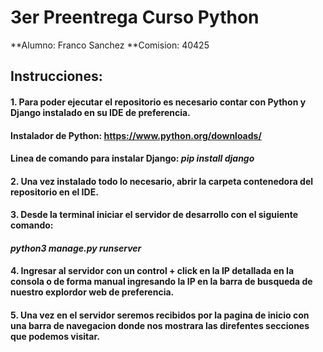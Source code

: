 # 3er Preentrega Curso Python 

**Alumno: Franco Sanchez
**Comision: 40425

## Instrucciones:
#### 1. Para poder ejecutar el repositorio es necesario contar con Python y Django instalado en su IDE de preferencia. 
#### Instalador de Python: https://www.python.org/downloads/
#### Linea de comando para instalar Django:  *pip install django*
#### 2. Una vez instalado todo lo necesario, abrir la carpeta contenedora del repositorio en el IDE.
#### 3. Desde la terminal iniciar el servidor de desarrollo con el siguiente comando:
#### *python3 manage.py runserver*
#### 4. Ingresar al servidor con un control + click en la IP detallada en la consola o de forma manual ingresando la IP en la barra de busqueda de nuestro explordor web de preferencia.
#### 5. Una vez en el servidor seremos recibidos por la pagina de inicio con una barra de navegacion donde nos mostrara las direfentes secciones que podemos visitar.
